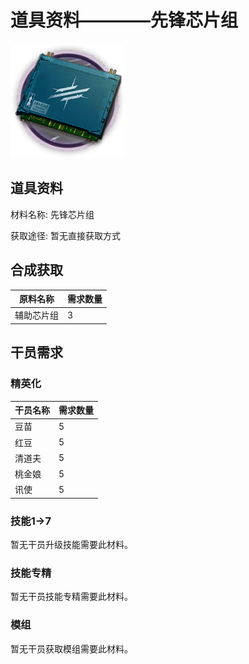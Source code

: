 # 道具资料————先锋芯片组

![先锋芯片组](./matIcons/先锋芯片组.png)

## 道具资料

材料名称: 先锋芯片组

获取途径: 暂无直接获取方式

## 合成获取

| 原料名称 | 需求数量  |
|---------|-----|
| 辅助芯片组  |   3  |
## 干员需求

### 精英化
| 干员名称 | 需求数量  |
|---------|-----|
| 豆苗  |   5  |
| 红豆  |   5  |
| 清道夫  |   5  |
| 桃金娘  |   5  |
| 讯使  |   5  |

### 技能1→7
暂无干员升级技能需要此材料。

### 技能专精
暂无干员技能专精需要此材料。

### 模组
暂无干员获取模组需要此材料。
